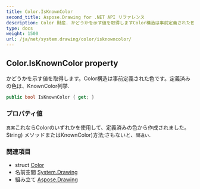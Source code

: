 ```yaml
---
title: Color.IsKnownColor
second_title: Aspose.Drawing for .NET API リファレンス
description: Color 財産. かどうかを示す値を取得しますColor構造は事前定義された色です定義済みの色はKnownColor列挙.
type: docs
weight: 1500
url: /ja/net/system.drawing/color/isknowncolor/
---
```

## Color.IsKnownColor property

かどうかを示す値を取得します。Color構造は事前定義された色です。定義済みの色は、KnownColor列挙.

```csharp
public bool IsKnownColor { get; }
```

### プロパティ値

`真実`これならColorのいずれかを使用して、定義済みの色から作成されました。String) メソッドまたはKnownColor)方法;さもないと、`間違い`.

### 関連項目

* struct [Color](../)
* 名前空間 [System.Drawing](../../color/)
* 組み立て [Aspose.Drawing](../../../)



